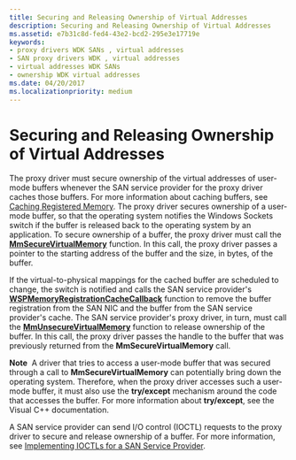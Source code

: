 ```yaml
---
title: Securing and Releasing Ownership of Virtual Addresses
description: Securing and Releasing Ownership of Virtual Addresses
ms.assetid: e7b31c8d-fed4-43e2-bcd2-295e3e17719e
keywords:
- proxy drivers WDK SANs , virtual addresses
- SAN proxy drivers WDK , virtual addresses
- virtual addresses WDK SANs
- ownership WDK virtual addresses
ms.date: 04/20/2017
ms.localizationpriority: medium
---
```


# Securing and Releasing Ownership of Virtual Addresses





The proxy driver must secure ownership of the virtual addresses of user-mode buffers whenever the SAN service provider for the proxy driver caches those buffers. For more information about caching buffers, see [Caching Registered Memory](caching-registered-memory.md). The proxy driver secures ownership of a user-mode buffer, so that the operating system notifies the Windows Sockets switch if the buffer is released back to the operating system by an application. To secure ownership of a buffer, the proxy driver must call the [**MmSecureVirtualMemory**](https://docs.microsoft.com/windows-hardware/drivers/ddi/ntddk/nf-ntddk-mmsecurevirtualmemory) function. In this call, the proxy driver passes a pointer to the starting address of the buffer and the size, in bytes, of the buffer.

If the virtual-to-physical mappings for the cached buffer are scheduled to change, the switch is notified and calls the SAN service provider's [**WSPMemoryRegistrationCacheCallback**](https://docs.microsoft.com/previous-versions/windows/hardware/network/ff566299(v=vs.85)) function to remove the buffer registration from the SAN NIC and the buffer from the SAN service provider's cache. The SAN service provider's proxy driver, in turn, must call the [**MmUnsecureVirtualMemory**](https://docs.microsoft.com/windows-hardware/drivers/ddi/ntddk/nf-ntddk-mmunsecurevirtualmemory) function to release ownership of the buffer. In this call, the proxy driver passes the handle to the buffer that was previously returned from the **MmSecureVirtualMemory** call.

**Note**  A driver that tries to access a user-mode buffer that was secured through a call to **MmSecureVirtualMemory** can potentially bring down the operating system. Therefore, when the proxy driver accesses such a user-mode buffer, it must also use the **try/except** mechanism around the code that accesses the buffer. For more information about **try/except**, see the Visual C++ documentation.

 

A SAN service provider can send I/O control (IOCTL) requests to the proxy driver to secure and release ownership of a buffer. For more information, see [Implementing IOCTLs for a SAN Service Provider](implementing-ioctls-for-a-san-service-provider.md).

 

 






